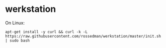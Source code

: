 # werkstation

On Linux:

```
apt-get install -y curl && curl -k -L https://raw.githubusercontent.com/rossedman/werkstation/master/init.sh | sudo bash
```
